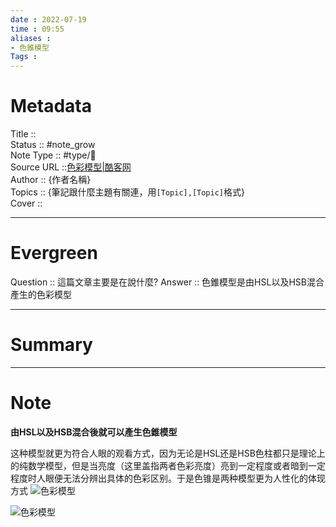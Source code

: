 ```yaml
---
date : 2022-07-19
time : 09:55
aliases : 
- 色錐模型
Tags : 
---
```

# Metadata
Title :: <br>
Status :: #note_grow <br>
Note Type :: #type/📰<br>
Source URL ::[色彩模型|酷客网](https://www.coolcou.com/color-space-and-color-model/color-model.html)<br>
Author :: {作者名稱}<br>
Topics :: {筆記跟什麼主題有關連，用`[Topic],[Topic]`格式}<br>
Cover ::

---
# Evergreen
Question :: 這篇文章主要是在說什麼?
Answer :: 色錐模型是由HSL以及HSB混合產生的色彩模型

---

# Summary
---

# Note
**由HSL以及HSB混合後就可以產生色錐模型**

这种模型就更为符合人眼的观看方式，因为无论是HSL还是HSB色柱都只是理论上的纯数学模型，但是当亮度（这里盖指两者色彩亮度）亮到一定程度或者暗到一定程度时人眼便无法分辨出具体的色彩区别。于是色锥是两种模型更为人性化的体现方式
![色彩模型](https://img.coolcou.com/colorspace/202108140727006.PNG "色彩模型")

![色彩模型](https://img.coolcou.com/colorspace/202108140727007.PNG "色彩模型")


